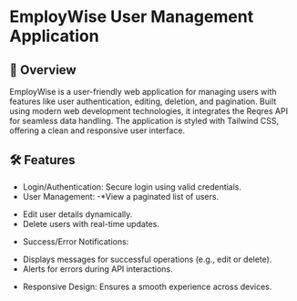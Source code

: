 # EmployWise User Management Application

## 🚀 Overview
EmployWise is a user-friendly web application for managing users with features like user authentication, editing, deletion, and pagination. Built using modern web development technologies, it integrates the Reqres API for seamless data handling. The application is styled with Tailwind CSS, offering a clean and responsive user interface.

## 🛠️ Features
- Login/Authentication: Secure login using valid credentials.
- User Management:
-*View a paginated list of users.
* Edit user details dynamically.
* Delete users with real-time updates.
- Success/Error Notifications:
* Displays messages for successful operations (e.g., edit or delete).
* Alerts for errors during API interactions.
- Responsive Design: Ensures a smooth experience across devices.

